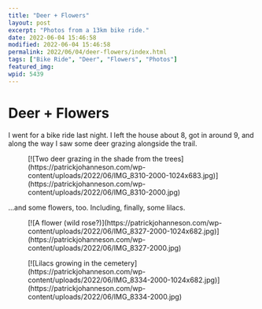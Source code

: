 ```yaml
---
title: "Deer + Flowers"
layout: post
excerpt: "Photos from a 13km bike ride."
date: 2022-06-04 15:46:58
modified: 2022-06-04 15:46:58
permalink: 2022/06/04/deer-flowers/index.html
tags: ["Bike Ride", "Deer", "Flowers", "Photos"]
featured_img: 
wpid: 5439
---
```


# Deer + Flowers

I went for a bike ride last night. I left the house about 8, got in around 9, and along the way I saw some deer grazing alongside the trail.

<figure class="wp-block-image size-large">[![Two deer grazing in the shade from the trees](https://patrickjohanneson.com/wp-content/uploads/2022/06/IMG_8310-2000-1024x683.jpg)](https://patrickjohanneson.com/wp-content/uploads/2022/06/IMG_8310-2000.jpg)</figure>…and some flowers, too. Including, finally, some lilacs.

<figure class="wp-block-image size-large">[![A flower (wild rose?)](https://patrickjohanneson.com/wp-content/uploads/2022/06/IMG_8327-2000-1024x682.jpg)](https://patrickjohanneson.com/wp-content/uploads/2022/06/IMG_8327-2000.jpg)</figure><figure class="wp-block-image size-large">[![Lilacs growing in the cemetery](https://patrickjohanneson.com/wp-content/uploads/2022/06/IMG_8334-2000-1024x682.jpg)](https://patrickjohanneson.com/wp-content/uploads/2022/06/IMG_8334-2000.jpg)</figure>